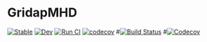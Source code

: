 # GridapMHD

[![Stable](https://img.shields.io/badge/docs-stable-blue.svg)](https://jesusbonilla.github.io/GridapMHD.jl/stable)
[![Dev](https://img.shields.io/badge/docs-dev-blue.svg)](https://jesusbonilla.github.io/GridapMHD.jl/dev)
[![Run CI](https://github.com/jesusbonilla/GridapMHD.jl/workflows/Run%20CI/badge.svg)](https://github.com/jesusbonilla/GridapMHD.jl/actions?query=workflow%3A%22Run+CI%22)
[![codecov](https://codecov.io/gh/jesusbonilla/GridapMHD.jl/branch/master/graph/badge.svg?token=eSKW5MrXYz)](https://codecov.io/gh/jesusbonilla/GridapMHD.jl)
#[![Build Status](https://travis-ci.com/jesusbonilla/GridapMHD.jl.svg?branch=master)](https://travis-ci.com/jesusbonilla/GridapMHD.jl)
#[![Codecov](https://codecov.io/gh/jesusbonilla/GridapMHD.jl/branch/master/graph/badge.svg)](https://codecov.io/gh/jesusbonilla/GridapMHD.jl)
